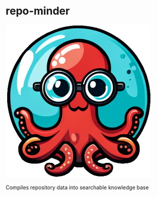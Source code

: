 # repo-minder
![repo-minder-icon](docs/assets/repo-minder-icon-x1.png)

Compiles repository data into searchable knowledge base
